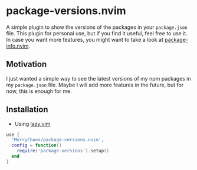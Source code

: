 # package-versions.nvim

A simple plugin to show the versions of the packages in your `package.json` file.
This plugin for personal use, but if you find it useful, feel free to use it.
In case you want more features, you might want to take a look at [package-info.nvim](https://github.com/vuki656/package-info.nvim).

## Motivation

I just wanted a simple way to see the latest versions of my npm packages in my `package.json` file.
Maybe I will add more features in the future, but for now, this is enough for me.

## Installation

- Using [lazy.vim](https://github.com/folke/lazy.nvim)
```lua
use {
  'MerryChaos/package-versions.nvim',
  config = function()
    require('package-versions').setup()
  end
}
```
